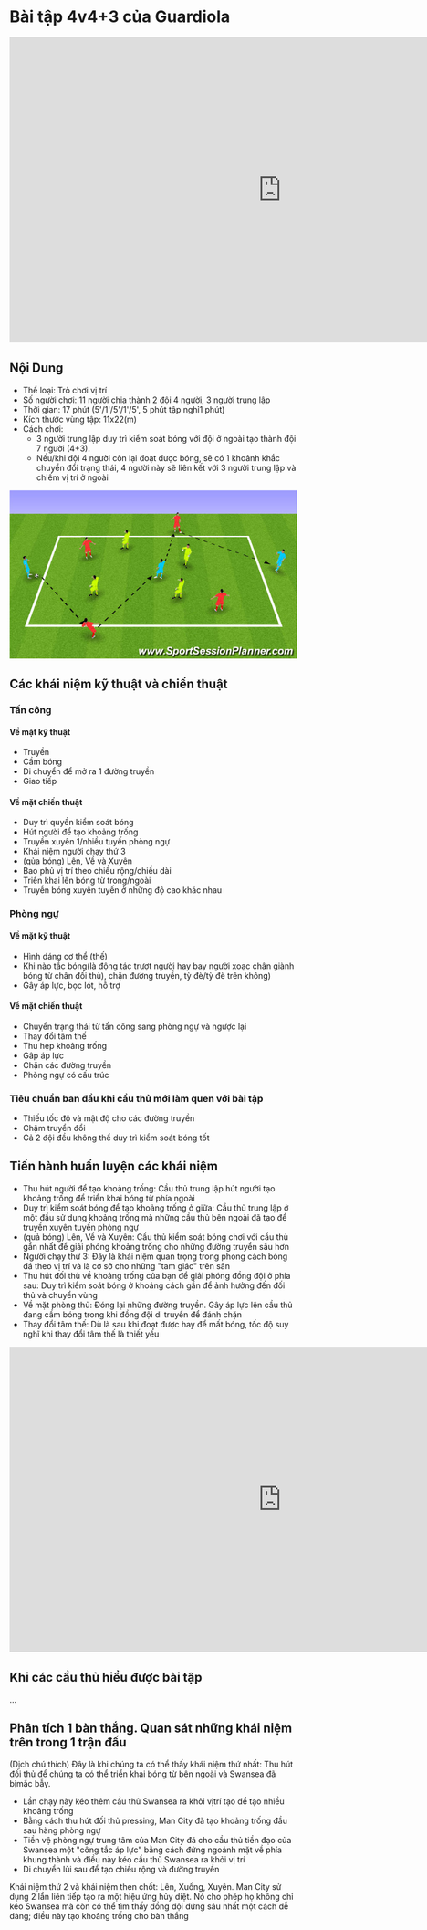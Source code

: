 # Bài tập 4v4+3 của Guardiola

<iframe width="951" height="535" src="https://www.youtube.com/embed/PJo-JSbiTto" title="Positional Game   4v4 + 3 Neutral Players   BAYERN MUNICH   PEP GUARDIOLA TRAINING" frameborder="0" allow="accelerometer; autoplay; clipboard-write; encrypted-media; gyroscope; picture-in-picture; web-share" allowfullscreen></iframe>

## Nội Dung
- Thể loại: Trò chơi vị trí
- Số người chơi: 11 người chia thành 2 đội 4 người, 3 người trung lập
- Thời gian: 17 phút (5'/1'/5'/1'/5', 5 phút tập nghỉ1 phút)
- Kích thước vùng tập: 11x22(m)
- Cách chơi:
  - 3 người trung lập duy trì kiểm soát bóng với đội ở ngoài tạo thành
  đội 7 người (4+3).
  - Nếu/khi đội 4 người còn lại đoạt được bóng, sẽ có 1 khoảnh khắc
chuyển đổi trạng thái, 4 người này sẽ liên kết với 3 người trung lập và chiếm vị
trí ở ngoài

![bai-tap-4v4+3](images/bai-tap-phoi-hop.jpg)

## Các khái niệm kỹ thuật và chiến thuật

### Tấn công

#### Về mặt kỹ thuật
- Truyền
- Cầm bóng 
- Di chuyển để mở ra 1 đường truyền
- Giao tiếp

#### Về mặt chiến thuật
- Duy trì quyền kiểm soát bóng 
- Hút người để tạo khoảng trống
- Truyền xuyên 1/nhiều tuyến phòng ngự
- Khái niệm người chạy thứ 3
- (qủa bóng) Lên, Về và Xuyên
- Bao phủ vị trí theo chiều rộng/chiều dài
- Triển khai lên bóng từ trong/ngoài
- Truyền bóng xuyên tuyến ở những độ cao khác nhau

### Phòng ngự

#### Về mặt kỹ thuật
- Hình dáng cơ thể (thế)
- Khi nào tắc bóng(là động tác trượt người hay bay người xoạc chân giành
  bóng từ chân đối thủ), chặn đường truyền, tỳ đè/tỳ đè trên không)
- Gây áp lực, bọc lót, hỗ trợ

#### Về mặt chiến thuật
- Chuyển trạng thái từ tấn công sang phòng ngự và ngược lại
- Thay đổi tâm thế
- Thu hẹp khoảng trống
- Gâp áp lực
- Chặn các đường truyền
- Phòng ngự có cấu trúc

### Tiêu chuẩn ban đầu khi cầu thủ mới làm quen với bài tập
- Thiếu tốc độ và mật độ cho các đường truyền
- Chậm truyển đổi
- Cả 2 đội đều không thể duy trì kiểm soát bóng tốt

## Tiến hành huấn luyện các khái niệm

- Thu hút người để tạo khoảng trống: Cầu thủ trung lập hút người tạo khoảng
  trống để triển khai bóng từ phía ngoài
- Duy trì kiểm soát bóng để tạo khoảng trống ở giữa: Cầu thủ trung lập ở một đầu
  sử dụng khoảng trống mà những cầu thủ bên ngoài đã tạo để truyền xuyên tuyến
phòng ngự
- (quả bóng) Lên, Về và Xuyên: Cầu thủ kiểm soát bóng chơi với cầu thủ gần nhất
  để giải phóng khoảng trống cho những đường truyền sâu hơn 
- Người chạy thứ 3: Đây là khái niệm quan trọng trong phong cách bóng đá theo vị
  trí và là cơ sở cho những "tam giác" trên sân 
- Thu hút đối thủ về khoảng trống của bạn để giải phóng đồng đội ở phía sau: Duy
  trì kiểm soát bóng ở khoảng cách gần để ảnh hưởng đến đối thủ và chuyển vùng
- Về mặt phòng thủ: Đóng lại những đường truyền. Gây áp lực lên cầu thủ đang cầm
  bóng trong khi đồng đội di truyển để đánh chặn
- Thay đổi tâm thế: Dù là sau khi đoạt được hay để mất bóng, tốc độ suy nghĩ khi
  thay đổi tâm thế là thiết yếu

<iframe width="951" height="535" src="https://www.youtube.com/embed/sVfQs-mEzJU" title="Vietsub | Development of Guardiola&#39;s 4v4+3 Juego de Posicion" frameborder="0" allow="accelerometer; autoplay; clipboard-write; encrypted-media; gyroscope; picture-in-picture; web-share" allowfullscreen></iframe>


## Khi các cầu thủ hiểu được bài tập
...

## Phân tích 1 bàn thắng. Quan sát những khái niệm trên trong 1 trận đấu
(Dịch chú thích)
Đây là khi chúng ta có thể thấy khái niệm thứ nhất: Thu hút đối thủ để chúng
  ta có thể triển khai bóng từ bên ngoài và Swansea đã bịmắc bẫy.
- Lần chạy này kéo thêm cầu thủ Swansea ra khỏi vịtrí tạo để tạo nhiều khoảng
  trống
- Bằng cách thu hút đối thủ pressing, Man City đã tạo khoảng trống đầu sau hàng
  phòng ngự
- Tiền vệ phòng ngự trung tâm của Man City đã cho cầu thủ tiền đạo của Swansea
  một "công tắc áp lực" bằng cách đứng ngoảnh mặt về phía khung thành và điều
này kéo cầu thủ Swansea ra khỏi vị trí
- Di chuyển lùi sau để tạo chiều rộng và đường truyền

Khái niệm thứ 2 và khái niệm then chốt: Lên, Xuống, Xuyên. Man City sử dụng 2
lần liên tiếp tạo ra một hiệu ứng hủy diệt. Nó cho phép họ không chỉ kéo Swansea
mà còn có thể tìm thấy đồng đội đứng sâu nhất một cách dễ dàng; điều này tạo
khoảng trống cho bàn thắng
